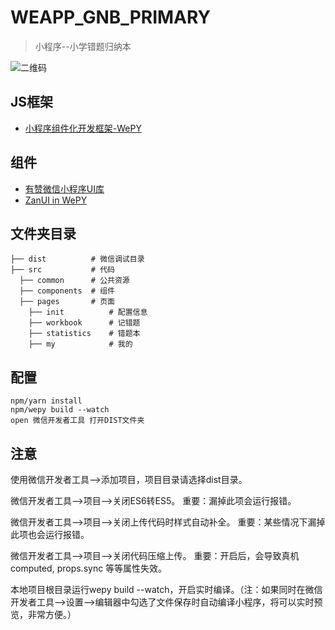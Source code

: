 # WEAPP_GNB_PRIMARY
> 小程序--小学错题归纳本

![二维码](http://img.guinaben.com/gh_99670ed453cf_258.jpg)

## JS框架
-	[小程序组件化开发框架-WePY](https://tencent.github.io/wepy/document.html#/)

## 组件
-	[有赞微信小程序UI库](https://github.com/youzan/zanui-weapp)
- [ZanUI in WePY](https://github.com/brucx/wepy-zanui-demo)

## 文件夹目录
```
├── dist          # 微信调试目录
├── src           # 代码
  ├── common      # 公共资源
  ├── components  # 组件
  ├── pages       # 页面
    ├── init          # 配置信息
    ├── workbook      # 记错题
    ├── statistics    # 错题本
    ├── my            # 我的
```

## 配置
```
npm/yarn install
npm/wepy build --watch
open 微信开发者工具 打开DIST文件夹
```

## 注意
使用微信开发者工具-->添加项目，项目目录请选择dist目录。

微信开发者工具-->项目-->关闭ES6转ES5。 重要：漏掉此项会运行报错。

微信开发者工具-->项目-->关闭上传代码时样式自动补全。 重要：某些情况下漏掉此项也会运行报错。

微信开发者工具-->项目-->关闭代码压缩上传。 重要：开启后，会导致真机computed, props.sync 等等属性失效。

本地项目根目录运行wepy build --watch，开启实时编译。（注：如果同时在微信开发者工具-->设置-->编辑器中勾选了文件保存时自动编译小程序，将可以实时预览，非常方便。）
